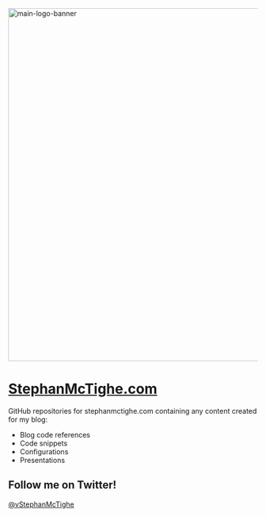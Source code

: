 <img width="711" alt="main-logo-banner" src="https://user-images.githubusercontent.com/65562694/173099278-57b7657e-4849-4b66-8df9-879703363b3d.png">

# [StephanMcTighe.com](https://stephanmctighe.com)

GitHub repositories for stephanmctighe.com containing any content created for my blog:

* Blog code references
* Code snippets
* Configurations
* Presentations



## Follow me on Twitter!
<a href="https://twitter.com/vStephanMcTighe?ref_src=twsrc%5Etfw" class="twitter-follow-button">@vStephanMcTighe</a>
